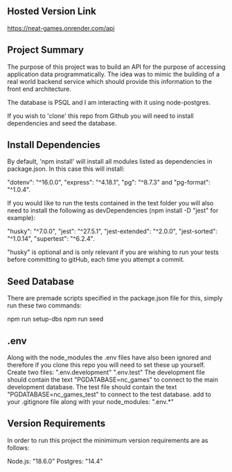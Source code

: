 ## Hosted Version Link

https://neat-games.onrender.com/api

## Project Summary

The purpose of this project was to build an API for the purpose of accessing application data programmatically. The idea was to mimic the building of a real world backend service which should provide this information to the front end architecture.

The database is PSQL and I am interacting with it using node-postgres.

If you wish to 'clone' this repo from Github you will need to install dependencies and seed the database.

## Install Dependencies

By default, 'npm install' will install all modules listed as dependencies in package.json. In this case this will install:

"dotenv": "^16.0.0", "express": "^4.18.1", "pg": "^8.7.3" and "pg-format": "^1.0.4".

If you would like to run the tests contained in the test folder you will also need to install the following as devDependencies (npm install -D "jest" for example):

"husky": "^7.0.0", "jest": "^27.5.1", "jest-extended": "^2.0.0", "jest-sorted": "^1.0.14", "supertest": "^6.2.4".

"husky" is optional and is only relevant if you are wishing to run your tests before committing to gitHub, each time you attempt a commit.

## Seed Database

There are premade scripts specified in the package.json file for this, simply run these two commands:

npm run setup-dbs
npm run seed

## .env

Along with the node_modules the .env files have also been ignored and therefore if you clone this repo you will need to set these up yourself.
Create two files:
".env.development"
".env.test"
The development file should contain the text "PGDATABASE=nc_games" to connect to the main development database.
The test file should contain the text "PGDATABASE=nc_games_test" to connect to the test database.
add to your .gitignore file along with your node_modules:
".env.*"

## Version Requirements

In order to run this project the minimimum version requirements are as follows:

Node.js: "18.6.0"
Postgres: "14.4"
